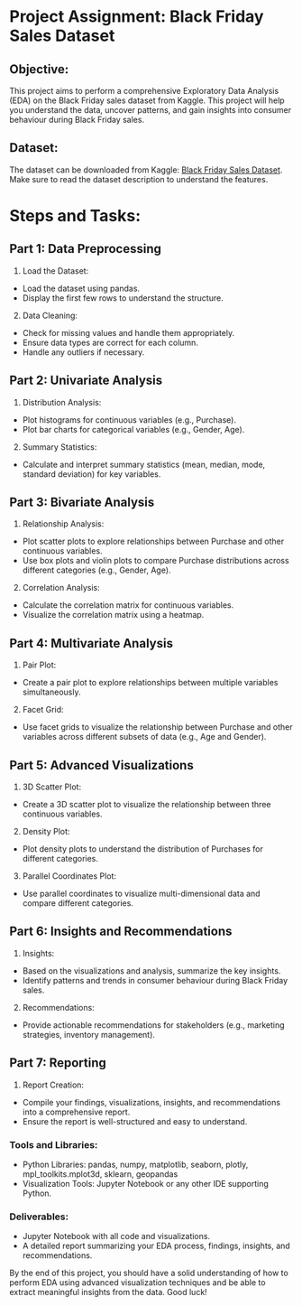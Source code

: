 # Project Assignment: Black Friday Sales Dataset
## Objective:
This project aims to perform a comprehensive Exploratory Data Analysis (EDA) on the Black Friday sales dataset from Kaggle. This project will help you understand the data, uncover patterns, and gain insights into consumer behaviour during Black Friday sales.

## Dataset:
The dataset can be downloaded from Kaggle: [Black Friday Sales Dataset](https://www.kaggle.com/datasets/pranavuikey/black-friday-sales-eda). Make sure to read the dataset description to understand the features.

# Steps and Tasks:
## Part 1: Data Preprocessing
1. Load the Dataset:

- Load the dataset using pandas.
- Display the first few rows to understand the structure.
2. Data Cleaning:

- Check for missing values and handle them appropriately.
- Ensure data types are correct for each column.
- Handle any outliers if necessary.
## Part 2: Univariate Analysis
1. Distribution Analysis:

- Plot histograms for continuous variables (e.g., Purchase).
- Plot bar charts for categorical variables (e.g., Gender, Age).
2. Summary Statistics:

- Calculate and interpret summary statistics (mean, median, mode, standard deviation) for key variables.
## Part 3: Bivariate Analysis
1. Relationship Analysis:

- Plot scatter plots to explore relationships between Purchase and other continuous variables.
- Use box plots and violin plots to compare Purchase distributions across different categories (e.g., Gender, Age).
2. Correlation Analysis:

- Calculate the correlation matrix for continuous variables.
- Visualize the correlation matrix using a heatmap.

## Part 4: Multivariate Analysis
1. Pair Plot:

- Create a pair plot to explore relationships between multiple variables simultaneously.
2. Facet Grid:

- Use facet grids to visualize the relationship between Purchase and other variables across different subsets of data (e.g., Age and Gender).
## Part 5: Advanced Visualizations
1. 3D Scatter Plot:

- Create a 3D scatter plot to visualize the relationship between three continuous variables.
2. Density Plot:

- Plot density plots to understand the distribution of Purchases for different categories.
3. Parallel Coordinates Plot:

- Use parallel coordinates to visualize multi-dimensional data and compare different categories.

## Part 6: Insights and Recommendations
1. Insights:

- Based on the visualizations and analysis, summarize the key insights.
- Identify patterns and trends in consumer behaviour during Black Friday sales.
2. Recommendations:

- Provide actionable recommendations for stakeholders (e.g., marketing strategies, inventory management).
## Part 7: Reporting
1. Report Creation:
- Compile your findings, visualizations, insights, and recommendations into a comprehensive report.
- Ensure the report is well-structured and easy to understand.


### Tools and Libraries:
- Python Libraries: pandas, numpy, matplotlib, seaborn, plotly, mpl_toolkits.mplot3d, sklearn, geopandas
- Visualization Tools: Jupyter Notebook or any other IDE supporting Python.

### Deliverables:
- Jupyter Notebook with all code and visualizations.
- A detailed report summarizing your EDA process, findings, insights, and recommendations.


By the end of this project, you should have a solid understanding of how to perform EDA using advanced visualization techniques and be able to extract meaningful insights from the data. Good luck!
